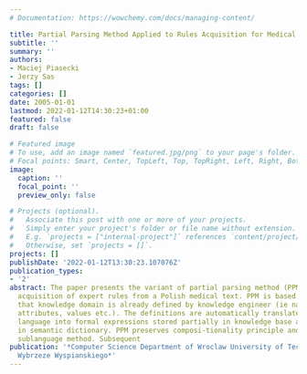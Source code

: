 ```yaml
---
# Documentation: https://wowchemy.com/docs/managing-content/

title: Partial Parsing Method Applied to Rules Acquisition for Medical Expert System
subtitle: ''
summary: ''
authors:
- Maciej Piasecki
- Jerzy Sas
tags: []
categories: []
date: 2005-01-01
lastmod: 2022-01-12T14:30:23+01:00
featured: false
draft: false

# Featured image
# To use, add an image named `featured.jpg/png` to your page's folder.
# Focal points: Smart, Center, TopLeft, Top, TopRight, Left, Right, BottomLeft, Bottom, BottomRight.
image:
  caption: ''
  focal_point: ''
  preview_only: false

# Projects (optional).
#   Associate this post with one or more of your projects.
#   Simply enter your project's folder or file name without extension.
#   E.g. `projects = ["internal-project"]` references `content/project/deep-learning/index.md`.
#   Otherwise, set `projects = []`.
projects: []
publishDate: '2022-01-12T13:30:23.107076Z'
publication_types:
- '2'
abstract: The paper presents the variant of partial parsing method (PPM) applied to
  acquisition of expert rules from a Polish medical text. PPM is based on the premise
  that knowledge domain is already defined by knowledge engineer (ie names for classes,
  attributes, values etc.). The definitions are automatically translated from natural
  language into formal expressions stored partially in knowledge base and partially
  in semantic dictionary. PPM preserves composi-tionality principle and is based on
  sublanguage method. Subsequent
publication: '*Computer Science Department of Wroclaw University of Technology ul.
  Wybrzeze Wyspianskiego*'
---
```

